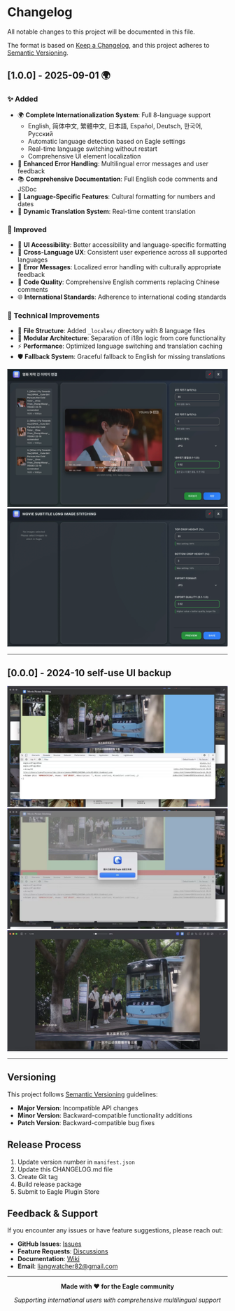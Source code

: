 # Changelog

All notable changes to this project will be documented in this file.

The format is based on [Keep a Changelog](https://keepachangelog.com/en/1.0.0/),
and this project adheres to [Semantic Versioning](https://semver.org/spec/v2.0.0.html).

## [1.0.0] - 2025-09-01 🌍

### ✨ Added
- 🌍 **Complete Internationalization System**: Full 8-language support
  - English, 简体中文, 繁體中文, 日本語, Español, Deutsch, 한국어, Русский
  - Automatic language detection based on Eagle settings
  - Real-time language switching without restart
  - Comprehensive UI element localization
- 🔧 **Enhanced Error Handling**: Multilingual error messages and user feedback
- 📚 **Comprehensive Documentation**: Full English code comments and JSDoc
- 🎯 **Language-Specific Features**: Cultural formatting for numbers and dates
- 🔄 **Dynamic Translation System**: Real-time content translation

### 🚀 Improved  
- 🎨 **UI Accessibility**: Better accessibility and language-specific formatting
- 📱 **Cross-Language UX**: Consistent user experience across all supported languages
- 🔧 **Error Messages**: Localized error handling with culturally appropriate feedback
- 📖 **Code Quality**: Comprehensive English comments replacing Chinese comments
- 🌐 **International Standards**: Adherence to international coding standards

### 🔧 Technical Improvements
- 📁 **File Structure**: Added `_locales/` directory with 8 language files
- 🧩 **Modular Architecture**: Separation of i18n logic from core functionality  
- ⚡ **Performance**: Optimized language switching and translation caching
- 🛡️ **Fallback System**: Graceful fallback to English for missing translations

![v1_main_interface_2025_9_28](./screenshots/v1_main_interface_2025_9_28.webp)
![v1_main_interface_bank_2025_9_28](./screenshots/v1_main_interface_bank_2025_9_28.webp)

---

## [0.0.0] - 2024-10 self-use UI backup

![v0_main_interface_1_2024_10](./screenshots/v0_main_interface_1_2024_10.webp)
![v0_main_interface_2_2024_10](./screenshots/v0_main_interface_2_2024_10.webp)
![v0_result_2024_10](./screenshots/v0_result_2024_10.webp)

---

## Versioning

This project follows [Semantic Versioning](https://semver.org/) guidelines:

- **Major Version**: Incompatible API changes
- **Minor Version**: Backward-compatible functionality additions
- **Patch Version**: Backward-compatible bug fixes

## Release Process

1. Update version number in `manifest.json`
2. Update this CHANGELOG.md file  
3. Create Git tag
4. Build release package
5. Submit to Eagle Plugin Store

## Feedback & Support

If you encounter any issues or have feature suggestions, please reach out:

- **GitHub Issues**: [Issues](https://github.com/leonwong282/eagle-movie-picture-stitching/issues)
- **Feature Requests**: [Discussions](https://github.com/leonwong282/eagle-movie-picture-stitching/discussions)
- **Documentation**: [Wiki](https://github.com/leonwong282/eagle-movie-picture-stitching/wiki)
- **Email**: liangwatcher82@gmail.com

---

<div align="center">

**Made with ❤️ for the Eagle community**

*Supporting international users with comprehensive multilingual support*

</div>
